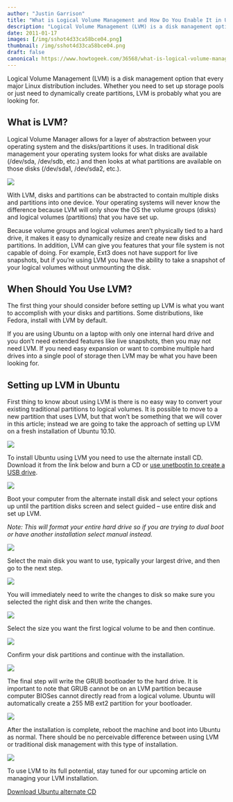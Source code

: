 ```yaml
---
author: "Justin Garrison"
title: "What is Logical Volume Management and How Do You Enable It in Ubuntu?"
description: "Logical Volume Management (LVM) is a disk management option that every major Linux"
date: 2011-01-17
images: [/img/sshot4d33ca58bce04.png]
thumbnail: /img/sshot4d33ca58bce04.png
draft: false
canonical: https://www.howtogeek.com/36568/what-is-logical-volume-management-and-how-do-you-enable-it-in-ubuntu/
---
```


Logical Volume Management (LVM) is a disk management option that every major Linux distribution includes. Whether you need to set up storage pools or just need to dynamically create partitions, LVM is probably what you are looking for.

## What is LVM?

Logical Volume Manager allows for a layer of abstraction between your operating system and the disks/partitions it uses. In traditional disk management your operating system looks for what disks are available (/dev/sda, /dev/sdb, etc.) and then looks at what partitions are available on those disks (/dev/sda1, /dev/sda2, etc.).

![](https://www.howtogeek.com/wp-content/uploads/gg/up/sshot4d33caad14875.png)

With LVM, disks and partitions can be abstracted to contain multiple disks and partitions into one device. Your operating systems will never know the difference because LVM will only show the OS the volume groups (disks) and logical volumes (partitions) that you have set up.

Because volume groups and logical volumes aren’t physically tied to a hard drive, it makes it easy to dynamically resize and create new disks and partitions. ﻿In addition, LVM can give you features that your file system is not capable of doing. For example, Ext3 does not have support for live snapshots, but if you’re using LVM you have the ability to take a snapshot of your logical volumes without unmounting the disk.

## When Should You Use LVM?

The first thing your should consider before setting up LVM is what you want to accomplish with your disks and partitions. Some distributions, like Fedora, install with LVM by default.

If you are using Ubuntu on a laptop with only one internal hard drive and you don’t need extended features like live snapshots, then you may not need LVM. If you need easy expansion or want to combine multiple hard drives into a single pool of storage then LVM may be what you have been looking for.

## Setting up LVM in Ubuntu

First thing to know about using LVM is there is no easy way to convert your existing traditional partitions to logical volumes. It is possible to move to a new partition that uses LVM, but that won’t be something that we will cover in this article; instead we are going to take the approach of setting up LVM on a fresh installation of Ubuntu 10.10.

![](/img/ubuntu-10-banner.png)

To install Ubuntu using LVM you need to use the alternate install CD. Download it from the link below and burn a CD or [use unetbootin to create a USB drive](https://www.howtogeek.com/13379/create-a-bootable-ubuntu-9.10-usb-flash-drive/).

![](/img/download-web.png)

Boot your computer from the alternate install disk and select your options up until the partition disks screen and select guided – use entire disk and set up LVM.

_Note: This will format your entire hard drive so if you are trying to dual boot or have another installation select manual instead._

![](/img/setup-1.png)

Select the main disk you want to use, typically your largest drive, and then go to the next step.

![](/img/setup-2.png)

You will immediately need to write the changes to disk so make sure you selected the right disk and then write the changes.

![](/img/setup-3.png)

Select the size you want the first logical volume to be and then continue.

![](/img/setup-4.png)

Confirm your disk partitions and continue with the installation.

![](/img/setup-5.png)

The final step will write the GRUB bootloader to the hard drive. It is important to note that GRUB cannot be on an LVM partition because computer BIOSes cannot directly read from a logical volume. Ubuntu will automatically create a 255 MB ext2 partition for your bootloader.

![](/img/setup-6.png)

After the installation is complete, reboot the machine and boot into Ubuntu as normal. There should be no perceivable difference between using LVM or traditional disk management with this type of installation.

![](/img/disk-manager.png)

To use LVM to its full potential, stay tuned for our upcoming article on managing your LVM installation.

[Download Ubuntu alternate CD](https://www.ubuntu.com/desktop/get-ubuntu/alternative-download)
